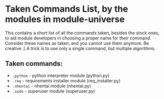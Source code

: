 # Taken Commands List, by the modules in module-universe

This contains a short list of all the commands taken, besides the stock ones, to aid module developers in choosing a proper name for their command. Consider these names as taken, and you cannot use them anymore. Be creative :) A trick is to use only a single command, but multiple algorithms.

## Taken commands:

 - ``.python`` - python interpreter module (python.py)
 - ``.req`` - requirements installer module (req_installer.py)
 - ``.nhentai`` - nhentai module (nhentai.py)
 - ``.sudo`` - superuser module (superuser.py)